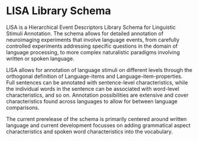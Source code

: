 # LISA Library Schema

LISA is a Hierarchical Event Descriptors Library Schema for Linguistic Stimuli Annotation. The schema allows for detailed annotation of neuroimaging experiments that involve language events, from carefully controlled experiments addressing specific questions in the domain of language processing, to more complex naturalistic paradigms involving written or spoken language.

LISA allows for annotation of language stimuli on different levels through the orthogonal definition of Language-items and Language-item-properties. Full sentences can be annotated with sentence-level characteristics, while the individual words in the sentence can be associated with word-level characteristics, and so on. Annotation possibilities are extensive and cover characteristics found across languages to allow for between language comparisons.

The current prerelease of the schema is primarily centered around written language and current development focusses on adding grammatical aspect characteristics and spoken word characteristics into the vocabulary.
